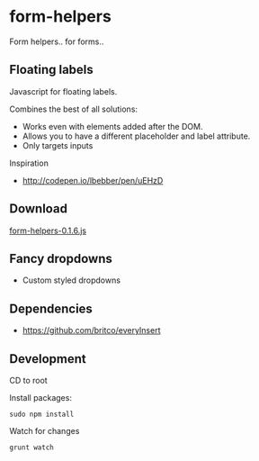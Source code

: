 form-helpers
============

Form helpers.. for forms..

## Floating labels
Javascript for floating labels.

Combines the best of all solutions:
* Works even with elements added after the DOM.
* Allows you to have a different placeholder and label attribute.
* Only targets inputs

Inspiration
* http://codepen.io/lbebber/pen/uEHzD

## Download
[form-helpers-0.1.6.js](https://raw2.github.com/britco/form-helpers/master/dist/form-helpers-0.1.6.js)


## Fancy dropdowns
* Custom styled dropdowns

## Dependencies
* https://github.com/britco/everyInsert

## Development
CD to root

Install packages:

````
sudo npm install
````

Watch for changes

````
grunt watch
````
